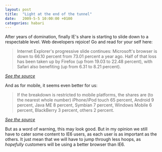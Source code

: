 ```yaml
---
layout: post
title:  "Light at the end of the tunnel"
date:   2009-5-5 10:00:00 +0100
categories: habari
---
```

<p>After years of domination, finally IE's share is starting to slide down to a respectable level. Web developers rejoice! Go and read for your self here:</p><blockquote cite="http://mobile.itwire.com/content/view/24793/53"><p>Internet Explorer's progressive slide continues: Microsoft's browser is down to 66.10 percent from 73.01 percent a year ago. Half of that loss has been taken up by Firefox (up from 19.03 to 22.48 percent), with Safari also benefiting (up from 6.31 to 8.21 percent).</p></blockquote><p><cite><a href="http://mobile.itwire.com/content/view/24793/53">See the source</a></cite></p><p>And as for mobile, it seems even better for us:</p><blockquote cite="http://mobile.itwire.com/content/view/24793/53/1/1/"><p>If the breakdown is restricted to mobile platforms, the shares are (to the nearest whole number) iPhone/iPod touch 65 percent, Android 9 percent, Java ME 8 percent, Symbian 7 percent, Windows Mobile 6 percent, BlackBerry 3 percent, others 2 percent.</p></blockquote><p><cite><a href="http://mobile.itwire.com/content/view/24793/53/1/1/">See the source</a></cite></p><p>But as a word of warning, this may look good. But in my opinion we still have to cater some content to IE6 users, as each user is as important as the others. It just mean that we will have to jump through less hoops, as <em>hopefully</em> customers will be using a better browser than IE6.</p>